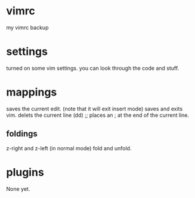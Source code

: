 # vimrc
my vimrc backup

# settings
turned on some vim settings. you can look through the code and stuff.

# mappings
<C-s> saves the current edit. (note that it will exit insert mode)
<C-x> saves and exits vim.
<C-d> delets the current line (dd)
;; places an ; at the end of the current line.

## foldings
z-right and z-left (in normal mode) fold and unfold.

# plugins
None yet.
